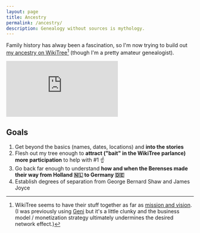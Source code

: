```yaml
---
layout: page
title: Ancestry
permalink: /ancestry/
description: Genealogy without sources is mythology.
---
```

Family history has alway been a fascination, so I'm now trying to build out <a href="https://www.wikitree.com/wiki/Berens-259" target="_blank">my ancestry on WikiTree</a>[^1] (though I'm a pretty amateur genealogist).

[^1]:WikiTree seems to have their stuff together as far as <a href="https://www.wikitree.com/wiki/Help:About_WikiTree" target="_blank">mission and vision</a>. (I was previously using <a href="https://www.geni.com" target="_blank">Geni</a> but it's a little clunky and the business model / monetization strategy ultimately undermines the desired network effect.)

<!-- Start Family Tree Widget -->
<iframe src="https://www.wikitree.com/treewidget/Berens-259/4" scrolling="no" frameborder="0" marginheight="0" marginwidth="0"></iframe>
<!-- End Family Tree Widget -->

## Goals
1. Get beyond the basics (names, dates, locations) and **into the stories**
2. Flesh out my tree enough to **attract ("bait" in the WikiTree parlance) more participation** to help with #1 ☝
3. Go back far enough to understand **how and when the Berenses made their way from Holland 🇳🇱 to Germany 🇩🇪**
4. Establish degrees of separation from George Bernard Shaw and James Joyce
